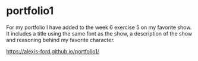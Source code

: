 # portfolio1

For my portfolio I have added to the week 6 exercise 5 on my favorite show. It includes a title using the same font as the show, a description of the show and reasoning behind my favorite character.

https://alexis-ford.github.io/portfolio1/
